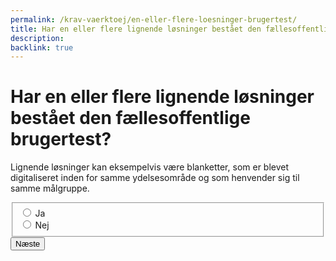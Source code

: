 ```yaml
---
permalink: /krav-vaerktoej/en-eller-flere-loesninger-brugertest/
title: Har en eller flere lignende løsninger bestået den fællesoffentlige brugertest?
description: 
backlink: true
---
```

<h1 id="page-legend">Har en eller flere lignende løsninger bestået den fællesoffentlige brugertest?</h1>
<p>Lignende løsninger kan eksempelvis være blanketter, som er blevet digitaliseret inden for samme ydelsesområde og som henvender sig til samme målgruppe.</p>
<form method="post" action="." id="form-Q500">
    <div class="form-group">
        <fieldset role="radiogroup" aria-labelledby="page-legend">
            <span class="form-error-message d-none" id="error-message"></span>
            <div class="form-group-radio">
                <input type="radio" id="radio-yes" name="radio" class="form-radio" value="1">
                <label class="form-label" for="radio-yes">Ja</label>
            </div>
            <div class="form-group-radio">
                <input type="radio" id="radio-no" name="radio" class="form-radio" value="0">
                <label class="form-label" for="radio-no">Nej</label>
            </div>
        </fieldset>
    </div>
    <button type="submit" class="button button-primary mt-9">Næste</button>
</form>
